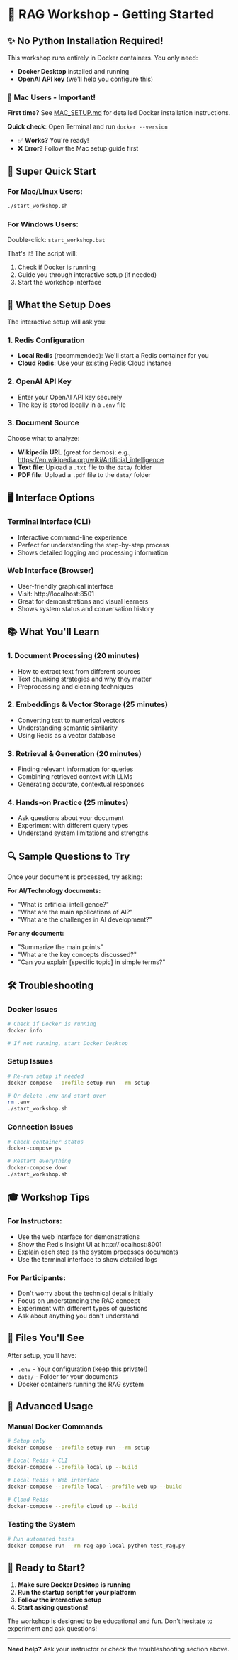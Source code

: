 # 🚀 RAG Workshop - Getting Started

## ✨ No Python Installation Required!

This workshop runs entirely in Docker containers. You only need:
- **Docker Desktop** installed and running
- **OpenAI API key** (we'll help you configure this)

### 🍎 Mac Users - Important!
**First time?** See [MAC_SETUP.md](MAC_SETUP.md) for detailed Docker installation instructions.

**Quick check**: Open Terminal and run `docker --version`
- ✅ **Works?** You're ready!
- ❌ **Error?** Follow the Mac setup guide first

## 🎯 Super Quick Start

### For Mac/Linux Users:
```bash
./start_workshop.sh
```

### For Windows Users:
Double-click: `start_workshop.bat`

That's it! The script will:
1. Check if Docker is running
2. Guide you through interactive setup (if needed)
3. Start the workshop interface

## 🔧 What the Setup Does

The interactive setup will ask you:

### 1. Redis Configuration
- **Local Redis** (recommended): We'll start a Redis container for you
- **Cloud Redis**: Use your existing Redis Cloud instance

### 2. OpenAI API Key
- Enter your OpenAI API key securely
- The key is stored locally in a `.env` file

### 3. Document Source
Choose what to analyze:
- **Wikipedia URL** (great for demos): e.g., https://en.wikipedia.org/wiki/Artificial_intelligence
- **Text file**: Upload a `.txt` file to the `data/` folder
- **PDF file**: Upload a `.pdf` file to the `data/` folder

## 🖥️ Interface Options

### Terminal Interface (CLI)
- Interactive command-line experience
- Perfect for understanding the step-by-step process
- Shows detailed logging and processing information

### Web Interface (Browser)
- User-friendly graphical interface
- Visit: http://localhost:8501
- Great for demonstrations and visual learners
- Shows system status and conversation history

## 📚 What You'll Learn

### 1. Document Processing (20 minutes)
- How to extract text from different sources
- Text chunking strategies and why they matter
- Preprocessing and cleaning techniques

### 2. Embeddings & Vector Storage (25 minutes)
- Converting text to numerical vectors
- Understanding semantic similarity
- Using Redis as a vector database

### 3. Retrieval & Generation (20 minutes)
- Finding relevant information for queries
- Combining retrieved context with LLMs
- Generating accurate, contextual responses

### 4. Hands-on Practice (25 minutes)
- Ask questions about your document
- Experiment with different query types
- Understand system limitations and strengths

## 🔍 Sample Questions to Try

Once your document is processed, try asking:

**For AI/Technology documents:**
- "What is artificial intelligence?"
- "What are the main applications of AI?"
- "What are the challenges in AI development?"

**For any document:**
- "Summarize the main points"
- "What are the key concepts discussed?"
- "Can you explain [specific topic] in simple terms?"

## 🛠️ Troubleshooting

### Docker Issues
```bash
# Check if Docker is running
docker info

# If not running, start Docker Desktop
```

### Setup Issues
```bash
# Re-run setup if needed
docker-compose --profile setup run --rm setup

# Or delete .env and start over
rm .env
./start_workshop.sh
```

### Connection Issues
```bash
# Check container status
docker-compose ps

# Restart everything
docker-compose down
./start_workshop.sh
```

## 🎓 Workshop Tips

### For Instructors:
- Use the web interface for demonstrations
- Show the Redis Insight UI at http://localhost:8001
- Explain each step as the system processes documents
- Use the terminal interface to show detailed logs

### For Participants:
- Don't worry about the technical details initially
- Focus on understanding the RAG concept
- Experiment with different types of questions
- Ask about anything you don't understand

## 📁 Files You'll See

After setup, you'll have:
- `.env` - Your configuration (keep this private!)
- `data/` - Folder for your documents
- Docker containers running the RAG system

## 🚀 Advanced Usage

### Manual Docker Commands
```bash
# Setup only
docker-compose --profile setup run --rm setup

# Local Redis + CLI
docker-compose --profile local up --build

# Local Redis + Web interface
docker-compose --profile local --profile web up --build

# Cloud Redis
docker-compose --profile cloud up --build
```

### Testing the System
```bash
# Run automated tests
docker-compose run --rm rag-app-local python test_rag.py
```

## 🎉 Ready to Start?

1. **Make sure Docker Desktop is running**
2. **Run the startup script for your platform**
3. **Follow the interactive setup**
4. **Start asking questions!**

The workshop is designed to be educational and fun. Don't hesitate to experiment and ask questions!

---

**Need help?** Ask your instructor or check the troubleshooting section above.
